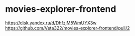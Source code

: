 # movies-explorer-frontend

https://disk.yandex.ru/d/DhfzjM5WmUYX3w
https://github.com/Veta322/movies-explorer-frontend/pull/2
